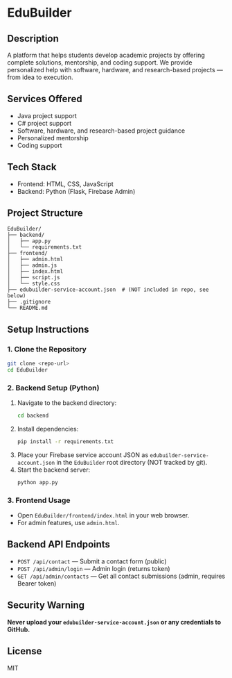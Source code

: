 # EduBuilder

## Description
A platform that helps students develop academic projects by offering complete solutions, mentorship, and coding support. We provide personalized help with software, hardware, and research-based projects — from idea to execution.

## Services Offered
- Java project support
- C# project support
- Software, hardware, and research-based project guidance
- Personalized mentorship
- Coding support

## Tech Stack
- Frontend: HTML, CSS, JavaScript
- Backend: Python (Flask, Firebase Admin)

## Project Structure

```
EduBuilder/
├── backend/
│   ├── app.py
│   └── requirements.txt
├── frontend/
│   ├── admin.html
│   ├── admin.js
│   ├── index.html
│   ├── script.js
│   └── style.css
├── edubuilder-service-account.json  # (NOT included in repo, see below)
├── .gitignore
└── README.md
```

## Setup Instructions

### 1. Clone the Repository
```bash
git clone <repo-url>
cd EduBuilder
```

### 2. Backend Setup (Python)
1. Navigate to the backend directory:
   ```bash
   cd backend
   ```
2. Install dependencies:
   ```bash
   pip install -r requirements.txt
   ```
3. Place your Firebase service account JSON as `edubuilder-service-account.json` in the `EduBuilder` root directory (NOT tracked by git).
4. Start the backend server:
   ```bash
   python app.py
   ```

### 3. Frontend Usage
- Open `EduBuilder/frontend/index.html` in your web browser.
- For admin features, use `admin.html`.

## Backend API Endpoints
- `POST /api/contact` — Submit a contact form (public)
- `POST /api/admin/login` — Admin login (returns token)
- `GET /api/admin/contacts` — Get all contact submissions (admin, requires Bearer token)

## Security Warning
**Never upload your `edubuilder-service-account.json` or any credentials to GitHub.**

## License
MIT 